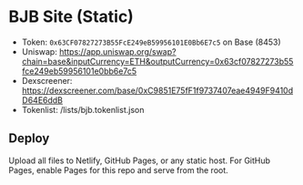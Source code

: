 # BJB Site (Static)

- Token: `0x63CF07827273B55FcE249eB59956101E0Bb6E7c5` on Base (8453)
- Uniswap: https://app.uniswap.org/swap?chain=base&inputCurrency=ETH&outputCurrency=0x63cf07827273b55fce249eb59956101e0bb6e7c5
- Dexscreener: https://dexscreener.com/base/0xC9851E75fF1f9737407eae4949F9410dD64E6ddB
- Tokenlist: /lists/bjb.tokenlist.json

## Deploy
Upload all files to Netlify, GitHub Pages, or any static host. For GitHub Pages, enable Pages for this repo and serve from the root.
